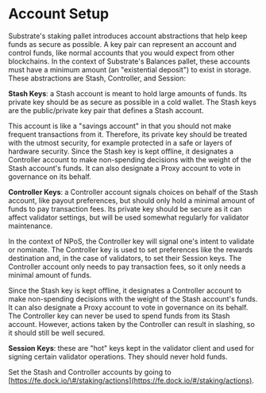 # Account Setup

Substrate's staking pallet introduces account abstractions that help keep funds as secure as possible. A key pair can represent an account and control funds, like normal accounts that you would expect from other blockchains. In the context of Substrate's Balances pallet, these accounts must have a minimum amount \(an "existential deposit"\) to exist in storage. These abstractions are Stash, Controller, and Session:

**Stash Keys**: a Stash account is meant to hold large amounts of funds. Its private key should be as secure as possible in a cold wallet. The Stash keys are the public/private key pair that defines a Stash account.

This account is like a "savings account" in that you should not make frequent transactions from it. Therefore, its private key should be treated with the utmost security, for example protected in a safe or layers of hardware security. Since the Stash key is kept offline, it designates a Controller account to make non-spending decisions with the weight of the Stash account's funds. It can also designate a Proxy account to vote in governance on its behalf.

**Controller Keys**: a Controller account signals choices on behalf of the Stash account, like payout preferences, but should only hold a minimal amount of funds to pay transaction fees. Its private key should be secure as it can affect validator settings, but will be used somewhat regularly for validator maintenance.

In the context of NPoS, the Controller key will signal one's intent to validate or nominate. The Controller key is used to set preferences like the rewards destination and, in the case of validators, to set their Session keys. The Controller account only needs to pay transaction fees, so it only needs a minimal amount of funds.

Since the Stash key is kept offline, it designates a Controller account to make non-spending decisions with the weight of the Stash account's funds. It can also designate a Proxy account to vote in governance on its behalf. The Controller key can never be used to spend funds from its Stash account. However, actions taken by the Controller can result in slashing, so it should still be well secured.  


**Session Keys**: these are "hot" keys kept in the validator client and used for signing certain validator operations. They should never hold funds. 

Set the Stash and Controller accounts by going to [https://fe.dock.io/\#/staking/actions](https://fe.dock.io/#/staking/actions).  




